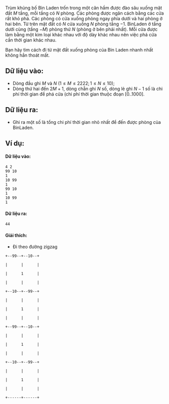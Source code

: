 Trùm khủng bố Bin Laden trốn trong một căn hầm được đào sâu xuống mặt đất $M$ tầng, mỗi tầng có $N$ phòng. Các phòng được ngăn cách bằng các cửa rất khó phá. Các phòng có cửa xuống phòng ngay phía dưới và hai phòng ở hai bên. Từ trên mặt đất có $N$ cửa xuống $N$ phòng tầng $-1$. BinLaden ở tầng dưới cùng (tầng $-M$) phòng thứ $N$ (phòng ở bên phải nhất). Mỗi cửa được làm bằng một kim loại khác nhau với độ dày khác nhau nên việc phá cửa cần thời gian khác nhau.

Bạn hãy tìm cách đi từ mặt đất xuống phòng của Bin Laden nhanh nhất không hắn thoát mất.

## Dữ liệu vào:
- Dòng đầu ghi $M$ và $N\ (1 ≤ M ≤ 2222; 1 ≤ N ≤ 10)$;
- Dòng thứ hai đến $2M + 1$, dòng chẵn ghi $N$ số, dòng lẻ ghi $N - 1$ số là chi phí thời gian để phá cửa (chi phí thời gian thuộc đoạn $[0..1000]$.

## Dữ liệu ra:
- Ghi ra một số là tổng chi phí thời gian nhỏ nhất để đến được phòng của BinLaden.

## Ví dụ:
#### Dữ liệu vào:
```
4 2
99 10
1
10 99
1
99 10
1
10 99
1
```

#### Dữ liệu ra:
```
44
```

#### Giải thích:
- Đi theo đường zigzag
```
+--99--+--10--+

|      |      |

|      1      |

|      |      |

+--10--+--99--+

|      |      |

|      1      |

|      |      |

+--99--+--10--+

|      |      |

|      1      |

|      |      |

+--10--+--99--+

|      |      |

|      1      |

|      |      |

+------+------+
```